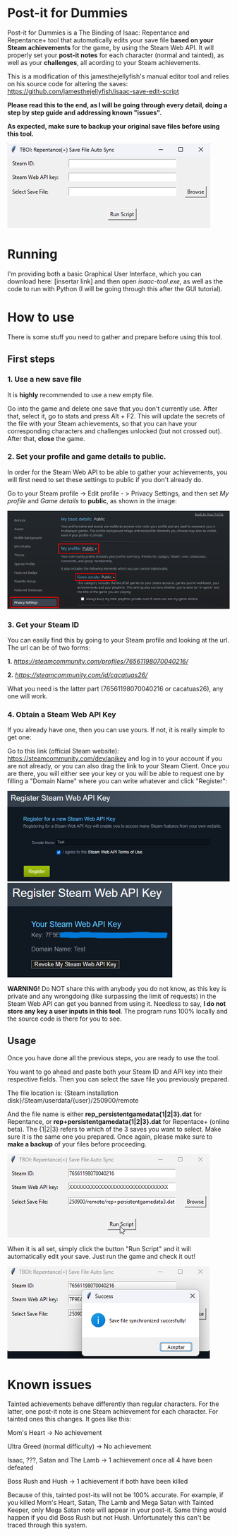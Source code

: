 # Post-it for Dummies
Post-it for Dummies is a The Binding of Isaac: Repentance and Repentance+ tool that automatically edits your save file **based on your Steam achievements** for the game, by using the Steam Web API. It will properly set your **post-it notes** for each character (normal and tainted), as well as your **challenges**, all acording to your Steam achievements.

This is a modification of this jamesthejellyfish's manual editor tool and relies on his source code for altering the saves: https://github.com/jamesthejellyfish/isaac-save-edit-script
    
**Please read this to the end, as I will be going through every detail, doing a step by step guide and addressing known "issues".**

**As expected, make sure to backup your original save files before using this tool.**

<img src="https://github.com/agusaenz/isaac-save-auto-editor-steam/blob/main/assets/basic-gui.png">

# Running

I'm providing both a basic Graphical User Interface, which you can download here: [insertar link] and then open _isaac-tool.exe_, as well as the code to run with Python (I will be going through this after the GUI tutorial).

# How to use

There is some stuff you need to gather and prepare before using this tool.

## First steps

### 1. Use a new save file
It is **highly** recommended to use a new empty file. 

Go into the game and delete one save that you don't currently use. After that, select it, go to stats and press Alt + F2. This will update the secrets of the file with your Steam achievements, so that you can have your corresponding characters and challenges unlocked (but not crossed out). After that, **close** the game.

### 2. Set your profile and game details to public.
In order for the Steam Web API to be able to gather your achievements, you will first need to set these settings to public if you don't already do.

Go to your Steam profile -> Edit profile - > Privacy Settings, and then set _My profile_ and _Game details_ to **public**, as shown in the image:

<img src="https://github.com/agusaenz/isaac-save-auto-editor-steam/blob/main/assets/privacy-settings.png">

### 3. Get your Steam ID
You can easily find this by going to your Steam profile and looking at the url.
The url can be of two forms:

**1.** _https://steamcommunity.com/profiles/76561198070040216/_

**2.** _https://steamcommunity.com/id/cacatuas26/_

What you need is the latter part (76561198070040216 or cacatuas26), any one will work.

### 4. Obtain a Steam Web API Key
If you already have one, then you can use yours. If not, it is really simple to get one:

Go to this link (official Steam website): https://steamcommunity.com/dev/apikey and log in to your account if you are not already, or you can also drag the link to your Steam Client.
Once you are there, you will either see your key or you will be able to request one by filling a "Domain Name" where you can write whatever and click "Register":

<img src="https://github.com/agusaenz/isaac-save-auto-editor-steam/blob/main/assets/api-key.png">

<img src="https://github.com/agusaenz/isaac-save-auto-editor-steam/blob/main/assets/api-key-2.png">

**WARNING!** Do NOT share this with anybody you do not know, as this key is private and any wrongdoing (like surpassing the limit of requests) in the Steam Web API can get you banned from using it. Needless to say, **I do not store any key a user inputs in this tool**. The program runs 100% locally and the source code is there for you to see.

## Usage

Once you have done all the previous steps, you are ready to use the tool.

You want to go ahead and paste both your Steam ID and API key into their respective fields. Then you can select the save file you previously prepared.

The file location is: {Steam installation disk}/Steam/userdata/{user}/250900/remote

And the file name is either **rep_persistentgamedata{1|2|3}.dat** for Repentance, or **rep+persistentgamedata{1|2|3}.dat** for Repentace+ (online beta). The {1|2|3} refers to which of the 3 saves you want to select. Make sure it is the same one you prepared. Once again, please make sure to **make a backup** of your files before proceeding.

<img src="https://github.com/agusaenz/isaac-save-auto-editor-steam/blob/main/assets/run-script.png">

When it is all set, simply click the button "Run Script" and it will automatically edit your save. Just run the game and check it out!

<img src="https://github.com/agusaenz/isaac-save-auto-editor-steam/blob/main/assets/success.png">

# Known issues

Tainted achievements behave differently than regular characters. For the latter, one post-it note is one Steam achievement for each character. For tainted ones this changes. It goes like this:

Mom's Heart -> No achievement

Ultra Greed (normal difficulty) -> No achievement

Isaac, ???, Satan and The Lamb -> 1 achievement once all 4 have been defeated

Boss Rush and Hush -> 1 achievement if both have been killed

Because of this, tainted post-its will not be 100% accurate. For example, if you killed Mom's Heart, Satan, The Lamb and Mega Satan with Tainted Keeper, only Mega Satan note will appear in your post-it. Same thing would happen if you did Boss Rush but not Hush. Unfortunately this can't be traced through this system.
